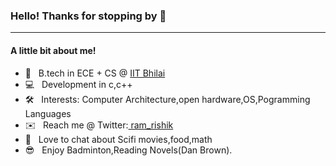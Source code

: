 
### Hello! Thanks for stopping by 👋
___
#### A little bit about me!

- 🏫  &nbsp; B.tech in ECE + CS @ <a href="https://www.iitbhilai.ac.in/">IIT Bhilai</a>
- 💻  &nbsp; Development in c,c++
- 🛠  &nbsp; Interests: Computer Architecture,open hardware,OS,Pogramming Languages
- ✉️   &nbsp; Reach me @ Twitter:<a href=" https://twitter.com/ram_rishik"> ram_rishik</a>
- 💬  &nbsp; Love to chat about Scifi movies,food,math 
- 😎  &nbsp; Enjoy Badminton,Reading Novels(Dan Brown).
<br></br>

<!--
<p align='left'>
  <img align="left" src="https://github-readme-stats.vercel.app/api?username=markram1729&&show_icons=true&title_color=fff&icon_color=79ff97&text_color=efefef&bg_color=24292e" alt="Github stats" title="Github Stats">
</p>



 its `README.md` (this file) appears on your GitHub profile.

Here are some ideas to get you started:

- 🔭 I’m currently working on ...
- 🌱 I’m currently learning ...
- 👯 I’m looking to collaborate on ...
- 🤔 I’m looking for help with ...
- 💬 Ask me about ...
- 📫 How to reach me: ...
- 😄 Pronouns: ...
- ⚡ Fun fact: ...
-->
